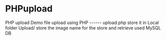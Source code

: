 # PHPupload
PHP upload Demo
file upload using PHP ------ upload.php
store it in Local folder Upload/
store the image name for the store and retrieve 
used MySQL DB
